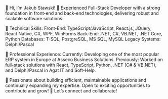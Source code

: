 👋 Hi, I’m Jakub Stawski!
💼 Experienced Full-Stack Developer with a strong foundation in front-end and back-end technologies, delivering robust and scalable software solutions.

🚀 Technical Skills:
Front-End: TypeScript/JavaScript, React.js, JQuery, React Native, C#, WPF, WinForms
Back-End: .NET, C#, VB.NET, .NET Core, Python
Databases: T-SQL, PostgreSQL, MS SQL, MySQL
Legacy Systems: Delphi/Pascal

🏢 Professional Experience:
Currently: Developing one of the most popular ERP system in Europe at Asseco Business Solutions.
Previously: Worked on full-stack solutions with React, TypeScript, Python, .NET (C# & VB.NET), and Delphi/Pascal in Agat IT and Soft-Help.

🌟 Passionate about building efficient, maintainable applications and continually expanding my expertise. Open to exciting opportunities to contribute and grow!
🔗 Let’s connect and collaborate!
